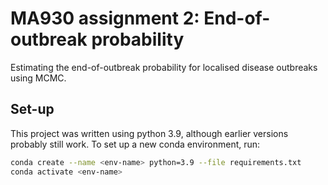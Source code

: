 # MA930 assignment 2: End-of-outbreak probability
Estimating the end-of-outbreak probability for localised disease outbreaks using MCMC.

## Set-up
This project was written using python 3.9, although earlier versions probably still work.
To set up a new conda environment, run:
```bash
conda create --name <env-name> python=3.9 --file requirements.txt
conda activate <env-name>
```
